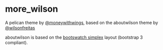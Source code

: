 # more_wilson

A pelican theme by [@moneywithwings](www.twitter.com/moneywithwings), based on the aboutwilson theme by [@wilsonfreitas](https://github.com/wilsonfreitas)

aboutwilson is based on the [bootswatch simplex](http://bootswatch.com/simplex/) layout (bootstrap 3 compliant).
